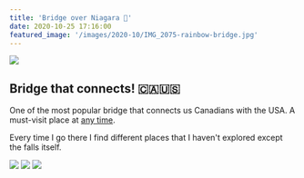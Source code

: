 ```yaml
---
title: 'Bridge over Niagara 🌈'
date: 2020-10-25 17:16:00
featured_image: '/images/2020-10/IMG_2075-rainbow-bridge.jpg'
---
```


![](/images/2020-10/IMG_2075-rainbow-bridge.jpg)

## Bridge that connects! 🇨🇦🇺🇸
One of the most popular bridge that connects us Canadians with the USA. A must-visit place at [any time](https://www.google.com/maps/contrib/107431117693660399546/place/ChIJ6XotQQdD04kRW-OcaB4dvik/@41.8695956,-88.7620744,6z/data=!4m6!1m5!8m4!1e1!2s107431117693660399546!3m1!1e1).

Every time I go there I find different places that I haven't explored except the falls itself.


<div class="gallery" data-columns="2">
	<img src="/images/2020-10/PXL_20201018_192037626-rainbow-bridge-maple-wait-1600x100.jpg">
	<img src="/images/2020-10/IMG_2095-rainbow-bridge-under-1600x1000.jpg">
	<img src="/images/2020-10/PXL_20201018_192528079-rainbow-bridge-under2-1200x1600.jpg">
</div>

<!--
Exposure Time: 1/125
FNumber: 5
Focal Length: 50
Photographic Sensitivity (ISO): 100
Lens Model: EF50mm f/1.8 STM
-->